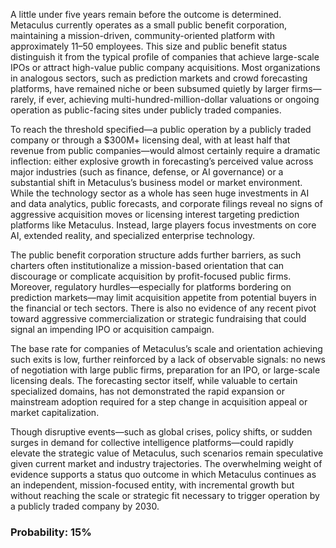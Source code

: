 A little under five years remain before the outcome is determined. Metaculus currently operates as a small public benefit corporation, maintaining a mission-driven, community-oriented platform with approximately 11–50 employees. This size and public benefit status distinguish it from the typical profile of companies that achieve large-scale IPOs or attract high-value public company acquisitions. Most organizations in analogous sectors, such as prediction markets and crowd forecasting platforms, have remained niche or been subsumed quietly by larger firms—rarely, if ever, achieving multi-hundred-million-dollar valuations or ongoing operation as public-facing sites under publicly traded companies.

To reach the threshold specified—a public operation by a publicly traded company or through a $300M+ licensing deal, with at least half that revenue from public companies—would almost certainly require a dramatic inflection: either explosive growth in forecasting’s perceived value across major industries (such as finance, defense, or AI governance) or a substantial shift in Metaculus’s business model or market environment. While the technology sector as a whole has seen huge investments in AI and data analytics, public forecasts, and corporate filings reveal no signs of aggressive acquisition moves or licensing interest targeting prediction platforms like Metaculus. Instead, large players focus investments on core AI, extended reality, and specialized enterprise technology.

The public benefit corporation structure adds further barriers, as such charters often institutionalize a mission-based orientation that can discourage or complicate acquisition by profit-focused public firms. Moreover, regulatory hurdles—especially for platforms bordering on prediction markets—may limit acquisition appetite from potential buyers in the financial or tech sectors. There is also no evidence of any recent pivot toward aggressive commercialization or strategic fundraising that could signal an impending IPO or acquisition campaign.

The base rate for companies of Metaculus’s scale and orientation achieving such exits is low, further reinforced by a lack of observable signals: no news of negotiation with large public firms, preparation for an IPO, or large-scale licensing deals. The forecasting sector itself, while valuable to certain specialized domains, has not demonstrated the rapid expansion or mainstream adoption required for a step change in acquisition appeal or market capitalization.

Though disruptive events—such as global crises, policy shifts, or sudden surges in demand for collective intelligence platforms—could rapidly elevate the strategic value of Metaculus, such scenarios remain speculative given current market and industry trajectories. The overwhelming weight of evidence supports a status quo outcome in which Metaculus continues as an independent, mission-focused entity, with incremental growth but without reaching the scale or strategic fit necessary to trigger operation by a publicly traded company by 2030.

### Probability: 15%